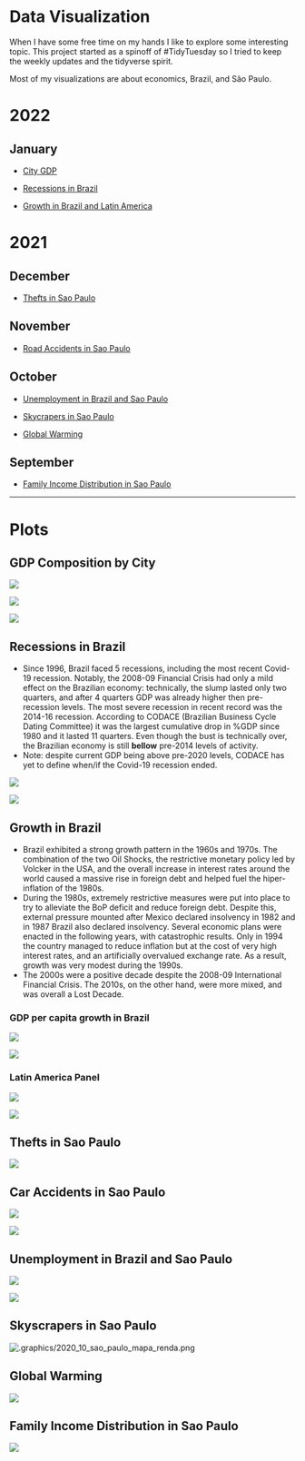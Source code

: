 # Data Visualization 

When I have some free time on my hands I like to explore some interesting topic. This project started as a spinoff of #TidyTuesday so I tried to keep the weekly updates and the tidyverse spirit.

Most of my visualizations are about economics, Brazil, and São Paulo.

# 2022

## January

- [City GDP](https://github.com/viniciusoike/weekly_viz/blob/main/R/viz-01-20/pib_composicao.Rmd)

- [Recessions in Brazil](https://github.com/viniciusoike/weekly_viz/blob/main/R/viz-01-13)

- [Growth in Brazil and Latin America](https://github.com/viniciusoike/weekly_viz/blob/main/R/viz-01-06)

# 2021

## December

- [Thefts in Sao Paulo](https://github.com/viniciusoike/weekly_viz/blob/main/R/viz-12-30/full_code.R)

## November

- [Road Accidents in Sao Paulo](https://github.com/viniciusoike/weekly_viz/blob/main/R/viz-11-02)

## October

- [Unemployment in Brazil and Sao Paulo](https://github.com/viniciusoike/weekly_viz/blob/main/R/viz-10-26)

- [Skycrapers in Sao Paulo](https://github.com/viniciusoike/weekly_viz/blob/main/graphics/2020_10)

- [Global Warming](https://github.com/viniciusoike/weekly_viz/blob/main/graphics/2020_10)

## September

- [Family Income Distribution in Sao Paulo](https://github.com/viniciusoike/weekly_viz/blob/main/graphics/2020_10)


***

# Plots

## GDP Composition by City


![](https://github.com/viniciusoike/weekly_viz/blob/main/graphics/2022_01/pib_brasil_composicao_p1.png?raw=true)

![](https://github.com/viniciusoike/weekly_viz/blob/main/graphics/2022_01/pib_brasil_composicao_p5.png?raw=true)

![](https://github.com/viniciusoike/weekly_viz/blob/main/graphics/2022_01/pib_brasil_composicao_p6.png?raw=true)

## Recessions in Brazil

* Since 1996, Brazil faced 5 recessions, including the most recent Covid-19 recession. Notably, the 2008-09 Financial Crisis had only a mild effect on the Brazilian economy: technically, the slump lasted only two quarters, and after 4 quarters GDP was already higher then pre-recession levels. The most severe recession in recent record was the 2014-16 recession. According to CODACE (Brazilian Business Cycle Dating Committee) it was the largest cumulative drop in %GDP since 1980 and it lasted 11 quarters. Even though the bust is technically over, the Brazilian economy is still **bellow** pre-2014 levels of activity.
* Note: despite current GDP being above pre-2020 levels, CODACE has yet to define when/if the Covid-19 recession ended.

![](https://github.com/viniciusoike/weekly_viz/blob/main/graphics/2022_01/recessores_brasil_cairo.png?raw=true)

![](https://github.com/viniciusoike/weekly_viz/blob/main/graphics/2022_01/queda_e_recuperacao_brasil_cairo.png?raw=true)

## Growth in Brazil

* Brazil exhibited a strong growth pattern in the 1960s and 1970s. The combination of the two Oil Shocks, the restrictive monetary policy led by Volcker in the USA, and the overall increase in interest rates around the world caused a massive rise in foreign debt and helped fuel the hiper-inflation of the 1980s.
* During the 1980s, extremely restrictive measures were put into place to try to alleviate the BoP deficit and reduce foreign debt. Despite this, external pressure mounted after Mexico declared insolvency in 1982 and in 1987 Brazil also declared insolvency. Several economic plans were enacted in the following years, with catastrophic results. Only in 1994 the country managed to reduce inflation but at the cost of very high interest rates, and an artificially overvalued exchange rate. As a result, growth was very modest during the 1990s.
* The 2000s were a positive decade despite the 2008-09 International Financial Crisis. The 2010s, on the other hand, were more mixed, and was overall a Lost Decade.

### GDP per capita growth in Brazil

![](https://raw.githubusercontent.com/viniciusoike/weekly_viz/main/graphics/2022_01/p5.png)

![](https://raw.githubusercontent.com/viniciusoike/weekly_viz/main/graphics/2022_01/p2.png)

### Latin America Panel

![](https://raw.githubusercontent.com/viniciusoike/weekly_viz/main/graphics/2022_01/p3.png)

![](https://raw.githubusercontent.com/viniciusoike/weekly_viz/main/graphics/2022_01/p4.png)

## Thefts in Sao Paulo

![](https://github.com/viniciusoike/weekly_viz/blob/main/graphics/2021_12/roubos_furtos_panel.png?raw=true)

## Car Accidents in Sao Paulo

![](https://github.com/viniciusoike/weekly_viz/blob/main/graphics/2021_11/map_road_accidents_2020.png?raw=true)

![](https://github.com/viniciusoike/weekly_viz/blob/main/graphics/2021_11/road_accidents_2.png?raw=true)


## Unemployment in Brazil and Sao Paulo

![](https://github.com/viniciusoike/weekly_viz/blob/main/graphics/2021_10/unemployment_1.png?raw=true)

![](https://github.com/viniciusoike/weekly_viz/blob/main/graphics/2021_10/unemployment_panel.png?raw=true)

## Skyscrapers in Sao Paulo

![.graphics/2020_10_sao_paulo_mapa_renda.png](https://github.com/viniciusoike/weekly_viz/blob/main/graphics/2021_10/skycraper_sp_panel.png?raw=true)

## Global Warming

![](https://github.com/viniciusoike/weekly_viz/blob/main/graphics/2021_10/global_warming_economist_cairo.png?raw=true)

## Family Income Distribution in Sao Paulo

![](https://github.com/viniciusoike/weekly_viz/blob/main/graphics/2021_10/sao_paulo_renda.png?raw=true)

